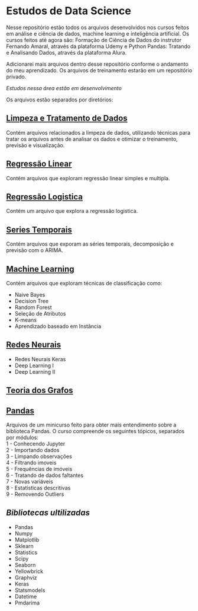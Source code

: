 # Estudos de Data Science

Nesse repositório estão todos os arquivos desenvolvidos nos cursos feitos em análise e ciência de dados, machine learning e inteligência artificial. Os cursos feitos até agora são: Formação de Ciência de Dados do instrutor Fernando Amaral, através da plataforma Udemy e Python Pandas: Tratando e Analisando Dados, através da plataforma Alura.

Adicionarei mais arquivos dentro desse repositório conforme o andamento do meu aprendizado. Os arquivos de treinamento estarão em um repositório privado.

*Estudos nessa área estão em desenvolvimento*

Os arquivos estão separados por diretórios:

## [Limpeza e Tratamento de Dados](./LimpezaDeDados/)
Contém arquivos relacionados a limpeza de dados, utilizando técnicas para tratar os arquivos antes de analisar os dados e otimizar o treinamento, previsão e visualização.

## [Regressão Linear](./RegressaoLinear/)
Contém arquivos que exploram regressão linear simples e multipla.
## [Regressão Logistica](./RegressaoLogistica/)
Contém um arquivo que explora a regressão logistica.
## [Series Temporais](./SeriesTemporais/)
Contém arquivos que exporam as séries temporais, decomposição e previsão com o ARIMA.
## [Machine Learning](./MachineLearning/)
Contém arquivos que exploram técnicas de classificação como:
* Naive Bayes
* Decision Tree
* Random Forest
* Seleção de Atributos
* K-means
* Aprendizado baseado em Instância

## [Redes Neurais](./RedesNeurais/)
* Redes Neurais Keras
* Deep Learning I
* Deep Learning II

## [Teoria dos Grafos](./TeoriaGrafos/)

## [Pandas](./Pandas/)
Arquivos de um minicurso feito para obter mais entendimento sobre a biblioteca Pandas.
O curso compreende os seguintes tópicos, separados por módulos:<br>
1 - Conhecendo Jupyter<br>
2 - Importando dados<br>
3 - Limpando observações<br>
4 - Filtrando imoveis<br>
5 - Frequências de imóveis<br>
6 - Tratando de dados faltantes<br>
7 - Novas variáveis<br>
8 - Estatísticas descritivas<br>
9 - Removendo Outliers<br>

## *Bibliotecas ultilizadas*

* Pandas
* Numpy
* Matplotlib
* Sklearn
* Statistics
* Scipy
* Seaborn
* Yellowbrick
* Graphviz
* Keras
* Statsmodels
* Datetime
* Pmdarima